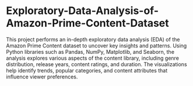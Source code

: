 # Exploratory-Data-Analysis-of-Amazon-Prime-Content-Dataset
This project performs an in-depth exploratory data analysis (EDA) of the Amazon Prime Content dataset to uncover key insights and patterns. Using Python libraries such as Pandas, NumPy, Matplotlib, and Seaborn, the analysis explores various aspects of the content library, including genre distribution, release years, content ratings, and duration. The visualizations help identify trends, popular categories, and content attributes that influence viewer preferences.
